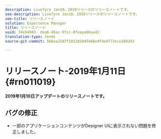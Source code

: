 ```yaml
---
description: Livefyre Jan10，2019リリースのリリースノートです。
seo-description: Livefyre Jan10，2019リリースのリリースノートです。
seo-title: リリースノート
solution: Experience Manager
title: リリースノート
uuid: 34e64943- dea6-46ac-9fcc-8feepab6aa42
translation-type: tm+mt
source-git-commit: 566ea2587f101202045488e9f4edf73ece100293

---
```



# リリースノート-2019年1月11日 {#rn011019}

**2019年1月10日アップデートのリリースノートです。**

## バグの修正

* 一部のアプリケーションコンテンツがDesigner UIに表示されない問題を修正しました。
